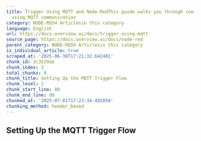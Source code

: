 ```yaml
---
title: Trigger Using MQTT and Node-RedThis guide walks you through configuring and
  using MQTT communication
category: NODE-RED4 Articlesin this category
language: English
url: https://docs.overview.ai/docs/trigger-using-mqtt
source_page: https://docs.overview.ai/docs/node-red
parent_category: NODE-RED4 Articlesin this category
is_individual_article: true
scraped_at: '2025-06-30T17:21:32.642481'
chunk_id: 3c3529ab
chunk_index: 3
total_chunks: 9
chunk_title: Setting Up the MQTT Trigger Flow
chunk_level: 2
chunk_start_line: 88
chunk_end_line: 90
chunked_at: '2025-07-01T17:23:34.492050'
chunking_method: header_based
---
```


## Setting Up the MQTT Trigger Flow
